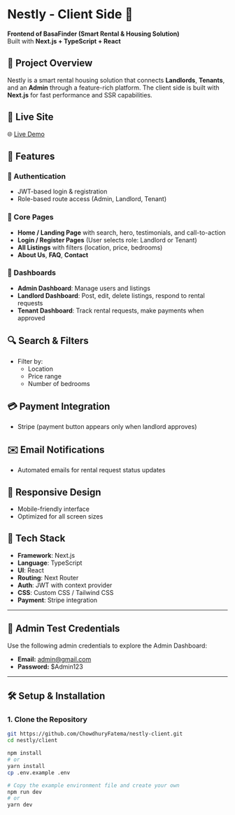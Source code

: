 # Nestly - Client Side 🏡
**Frontend of BasaFinder (Smart Rental & Housing Solution)**  
Built with **Next.js + TypeScript + React**

## 📘 Project Overview
Nestly is a smart rental housing solution that connects **Landlords**, **Tenants**, and an **Admin** through a feature-rich platform. The client side is built with **Next.js** for fast performance and SSR capabilities.

## 🚀 Live Site

🌐 [Live Demo](https://nextly-client.vercel.app)

## 🔑 Features

### 🔐 Authentication
- JWT-based login & registration
- Role-based route access (Admin, Landlord, Tenant)

### 🎯 Core Pages
- **Home / Landing Page** with search, hero, testimonials, and call-to-action
- **Login / Register Pages** (User selects role: Landlord or Tenant)
- **All Listings** with filters (location, price, bedrooms)
- **About Us**, **FAQ**, **Contact**

### 💼 Dashboards
- **Admin Dashboard**: Manage users and listings
- **Landlord Dashboard**: Post, edit, delete listings, respond to rental requests
- **Tenant Dashboard**: Track rental requests, make payments when approved


## 🔍 Search & Filters
- Filter by:
  - Location
  - Price range
  - Number of bedrooms

## 💳 Payment Integration
- Stripe (payment button appears only when landlord approves)

## ✉️ Email Notifications
- Automated emails for rental request status updates

## 📱 Responsive Design
- Mobile-friendly interface
- Optimized for all screen sizes

## 🧪 Tech Stack
- **Framework**: Next.js
- **Language**: TypeScript
- **UI**: React
- **Routing**: Next Router
- **Auth**: JWT with context provider
- **CSS**: Custom CSS / Tailwind CSS
- **Payment**: Stripe integration

---

## 🧪 Admin Test Credentials

Use the following admin credentials to explore the Admin Dashboard:

- **Email:** admin@gmail.com 
- **Password:** $Admin123
---


## 🛠️ Setup & Installation

### 1. Clone the Repository

```bash
git https://github.com/ChowdhuryFatema/nestly-client.git
cd nestly/client

npm install
# or
yarn install
cp .env.example .env

# Copy the example environment file and create your own
npm run dev
# or
yarn dev
